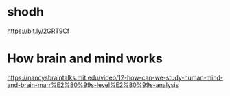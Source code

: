 # shodh

https://bit.ly/2GRT9Cf

# How brain and mind works
https://nancysbraintalks.mit.edu/video/12-how-can-we-study-human-mind-and-brain-marr%E2%80%99s-level%E2%80%99s-analysis

